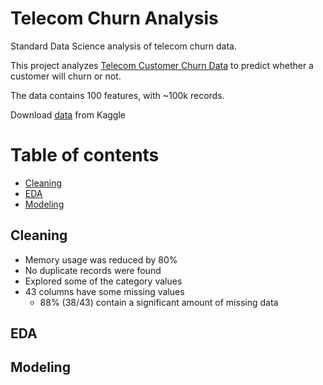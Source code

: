 # Telecom Churn Analysis
Standard Data Science analysis of telecom churn data.

This project analyzes [Telecom Customer Churn Data](https://www.kaggle.com/abhinav89/telecom-customer) to predict whether a customer will churn or not.

The data contains 100 features, with ~100k records.

Download [data](https://www.kaggle.com/abhinav89/telecom-customer) from Kaggle

# Table of contents
* [Cleaning](#cleaning)
* [EDA](#eda)
* [Modeling](#modeling)

## Cleaning
- Memory usage was reduced by 80%
- No duplicate records were found
- Explored some of the category values
- 43 columns have some missing values
    - 88% (38/43) contain a significant amount of missing data

## EDA

## Modeling
